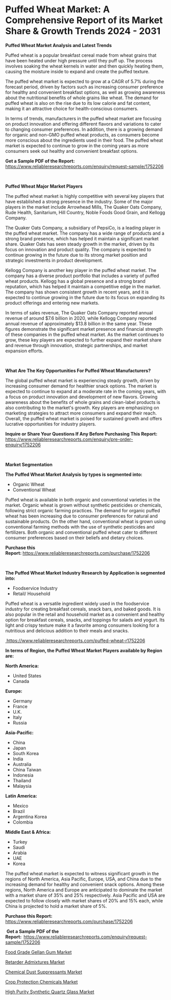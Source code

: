 <p><h1>Puffed Wheat Market: A Comprehensive Report of its Market Share & Growth Trends 2024 - 2031</h1></p><p><strong>Puffed Wheat Market Analysis and Latest Trends</strong></p>
<p><p>Puffed wheat is a popular breakfast cereal made from wheat grains that have been heated under high pressure until they puff up. The process involves soaking the wheat kernels in water and then quickly heating them, causing the moisture inside to expand and create the puffed texture.</p><p>The puffed wheat market is expected to grow at a CAGR of 5.7% during the forecast period, driven by factors such as increasing consumer preference for healthy and convenient breakfast options, as well as growing awareness about the nutritional benefits of whole grains like wheat. The demand for puffed wheat is also on the rise due to its low calorie and fat content, making it an attractive choice for health-conscious consumers.</p><p>In terms of trends, manufacturers in the puffed wheat market are focusing on product innovation and offering different flavors and variations to cater to changing consumer preferences. In addition, there is a growing demand for organic and non-GMO puffed wheat products, as consumers become more conscious about the ingredients used in their food. The puffed wheat market is expected to continue to grow in the coming years as more consumers seek out healthy and convenient breakfast options.</p></p>
<p><strong>Get a Sample PDF of the Report:&nbsp;</strong> <a href="https://www.reliableresearchreports.com/enquiry/request-sample/1752206">https://www.reliableresearchreports.com/enquiry/request-sample/1752206</a></p>
<p>&nbsp;</p>
<p><strong>Puffed Wheat Major Market Players</strong></p>
<p><p>The puffed wheat market is highly competitive with several key players that have established a strong presence in the industry. Some of the major players in the market include Arrowhead Mills, The Quaker Oats Company, Rude Health, Sanitarium, Hill Country, Noble Foods Good Grain, and Kellogg Company.</p><p>The Quaker Oats Company, a subsidiary of PepsiCo, is a leading player in the puffed wheat market. The company has a wide range of products and a strong brand presence, which has helped it maintain a significant market share. Quaker Oats has seen steady growth in the market, driven by its focus on innovation and product quality. The company is expected to continue growing in the future due to its strong market position and strategic investments in product development.</p><p>Kellogg Company is another key player in the puffed wheat market. The company has a diverse product portfolio that includes a variety of puffed wheat products. Kellogg has a global presence and a strong brand reputation, which has helped it maintain a competitive edge in the market. The company has shown consistent growth in recent years, and it is expected to continue growing in the future due to its focus on expanding its product offerings and entering new markets.</p><p>In terms of sales revenue, The Quaker Oats Company reported annual revenue of around $7.6 billion in 2020, while Kellogg Company reported annual revenue of approximately $13.8 billion in the same year. These figures demonstrate the significant market presence and financial strength of these companies in the puffed wheat market. As the market continues to grow, these key players are expected to further expand their market share and revenue through innovation, strategic partnerships, and market expansion efforts.</p></p>
<p>&nbsp;</p>
<p><strong>What Are The Key Opportunities For Puffed Wheat Manufacturers?</strong></p>
<p><p>The global puffed wheat market is experiencing steady growth, driven by increasing consumer demand for healthier snack options. The market is expected to continue to expand at a moderate rate in the coming years, with a focus on product innovation and development of new flavors. Growing awareness about the benefits of whole grains and clean-label products is also contributing to the market's growth. Key players are emphasizing on marketing strategies to attract more consumers and expand their reach. Overall, the puffed wheat market is poised for sustained growth and offers lucrative opportunities for industry players.</p></p>
<p><strong>Inquire or Share Your Questions If Any Before Purchasing This Report:</strong> <a href="https://www.reliableresearchreports.com/enquiry/pre-order-enquiry/1752206">https://www.reliableresearchreports.com/enquiry/pre-order-enquiry/1752206</a></p>
<p>&nbsp;</p>
<p><strong>Market Segmentation</strong></p>
<p><strong>The Puffed Wheat Market Analysis by types is segmented into:</strong></p>
<p><ul><li>Organic Wheat</li><li>Conventional Wheat</li></ul></p>
<p><p>Puffed wheat is available in both organic and conventional varieties in the market. Organic wheat is grown without synthetic pesticides or chemicals, following strict organic farming practices. The demand for organic puffed wheat has been increasing due to consumer preferences for natural and sustainable products. On the other hand, conventional wheat is grown using conventional farming methods with the use of synthetic pesticides and fertilizers. Both organic and conventional puffed wheat cater to different consumer preferences based on their beliefs and dietary choices.</p></p>
<p><strong>Purchase this Report:&nbsp;</strong><a href="https://www.reliableresearchreports.com/purchase/1752206">https://www.reliableresearchreports.com/purchase/1752206</a></p>
<p>&nbsp;</p>
<p><strong>The Puffed Wheat Market Industry Research by Application is segmented into:</strong></p>
<p><ul><li>Foodservice Industry</li><li>Retail/ Household</li></ul></p>
<p><p>Puffed wheat is a versatile ingredient widely used in the foodservice industry for creating breakfast cereals, snack bars, and baked goods. It is also popular in the retail and household market as a convenient and healthy option for breakfast cereals, snacks, and toppings for salads and yogurt. Its light and crispy texture make it a favorite among consumers looking for a nutritious and delicious addition to their meals and snacks.</p></p>
<p><a href="https://www.reliableresearchreports.com/puffed-wheat-r1752206">&nbsp;https://www.reliableresearchreports.com/puffed-wheat-r1752206</a></p>
<p><strong>In terms of Region, the Puffed Wheat Market Players available by Region are:</strong></p>
<p>
    <p> <strong> North America: </strong>
        <ul>
            <li>United States</li>
            <li>Canada</li>
        </ul>
        </p> 
    <p> <strong> Europe: </strong>
        <ul>
            <li>Germany</li>
            <li>France</li>
            <li>U.K.</li>
            <li>Italy</li>
            <li>Russia</li>
        </ul>
        </p> 
    <p> <strong> Asia-Pacific: </strong>
        <ul>
            <li>China</li>
            <li>Japan</li>
            <li>South Korea</li>
            <li>India</li>
            <li>Australia</li>
            <li>China Taiwan</li>
            <li>Indonesia</li>
            <li>Thailand</li>
            <li>Malaysia</li>
        </ul>
        </p> 
    <p> <strong> Latin America: </strong>
        <ul>
            <li>Mexico</li>
            <li>Brazil</li>
            <li>Argentina Korea</li>
            <li>Colombia</li>
        </ul>
        </p> 
    <p> <strong> Middle East & Africa: </strong>
        <ul>
            <li>Turkey</li>
            <li>Saudi</li>
            <li>Arabia</li>
            <li>UAE</li>
            <li>Korea</li>
        </ul>
    </p>
    </p>
<p><p>The puffed wheat market is expected to witness significant growth in the regions of North America, Asia Pacific, Europe, USA, and China due to the increasing demand for healthy and convenient snack options. Among these regions, North America and Europe are anticipated to dominate the market with a market share of 35% and 25% respectively. Asia Pacific and USA are expected to follow closely with market shares of 20% and 15% each, while China is projected to hold a market share of 5%.</p></p>
<p><strong>Purchase this Report: </strong><a href="https://www.reliableresearchreports.com/purchase/1752206">https://www.reliableresearchreports.com/purchase/1752206</a></p>
<p>&nbsp;<strong>Get a Sample PDF of the Report:&nbsp;&nbsp;</strong><a href="https://www.reliableresearchreports.com/enquiry/request-sample/1752206">https://www.reliableresearchreports.com/enquiry/request-sample/1752206</a></p>
<p><strong></strong></p>
<p><p><a href="https://medium.com/@akshatreportprime/food-grade-gellan-gum-market-size-growth-and-industry-analysis-by-market-segmentation-and-b1ccce1e9db3">Food Grade Gellan Gum Market</a></p><p><a href="https://www.linkedin.com/pulse/global-retarder-admixtures-market-status-2024-2031-forecast-llwse?trackingId=OuUF3evuQqCWcB02nmU4MA%3D%3D">Retarder Admixtures Market</a></p><p><a href="https://github.com/angelajermaine/Market-Research-Report-List-4/blob/main/chemical-dust-suppressants-market.md">Chemical Dust Suppressants Market</a></p><p><a href="https://github.com/provorikovar/Market-Research-Report-List-5/blob/main/crop-protection-chemicals-market.md">Crop Protection Chemicals Market</a></p><p><a href="https://www.linkedin.com/pulse/comprehensive-analysis-global-high-purity-synthetic-quartz-wq2sf?trackingId=xSepY7srQMW%2FsAAahA%2BiEQ%3D%3D">High Purity Synthetic Quartz Glass Market</a></p></p>